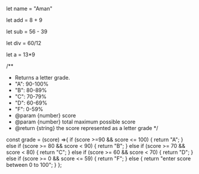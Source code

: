 let name = "Aman"

let add = 8 + 9

let sub = 56 - 39

let div = 60/12

let a = 13*9

/**
 * Returns a letter grade.
 * "A": 90-100%
 * "B": 80-89%
 * "C": 70-79%
 * "D": 60-69%
 * "F": 0-59%
 * @param {number} score
 * @param {number} total maximum possible score
 * @return {string} the score represented as a letter grade
 */

 const grade = (score) =>{
  if (score >=90 && score <= 100) {
    return "A";
  } else if (score >= 80 && score < 90) {
    return "B";
  } else if (score >= 70 && score < 80) {
    return "C";
  } else if (score >= 60 && score < 70) {
    return "D";
  } else if (score >= 0 && score <= 59) {
    return "F";
  } else {
    return "enter score between 0 to 100";
  } 
};


